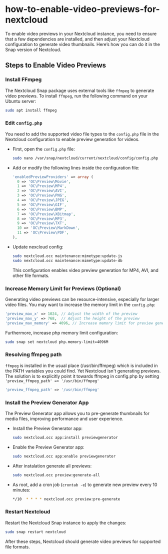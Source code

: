 # how-to-enable-video-previews-for-nextcloud

To enable video previews in your Nextcloud instance, you need to ensure that a few dependencies are installed, and then adjust your Nextcloud configuration to generate video thumbnails. Here’s how you can do it in the Snap version of Nextcloud.

## Steps to Enable Video Previews

### Install FFmpeg

The Nextcloud Snap package uses external tools like `ffmpeg` to generate video previews. To install `ffmpeg`, run the following command on your Ubuntu server:

```bash
sudo apt install ffmpeg
```

### Edit `config.php`

You need to add the supported video file types to the `config.php` file in the Nextcloud configuration to enable preview generation for videos.

- First, open the `config.php` file:

  ```bash
  sudo nano /var/snap/nextcloud/current/nextcloud/config/config.php
  ```

- Add or modify the following lines inside the configuration file:

  ```php
  'enabledPreviewProviders' => array (
    0 => 'OC\Preview\Movie',
    1 => 'OC\Preview\MP4',
    2 => 'OC\Preview\AVI',
    3 => 'OC\Preview\PNG',
    4 => 'OC\Preview\JPEG',
    5 => 'OC\Preview\GIF',
    6 => 'OC\Preview\BMP',
    7 => 'OC\Preview\XBitmap',
    8 => 'OC\Preview\MP3',
    9 => 'OC\Preview\TXT',
    10 => 'OC\Preview\MarkDown',
    11 => 'OC\Preview\PDF',
  ),
  ```

- Update nexcloud config:

  ```bash
  sudo nextcloud.occ maintenance:mimetype:update-js
  sudo nextcloud.occ maintenance:mimetype:update-db
  ```

  This configuration enables video preview generation for MP4, AVI, and other file formats.

### Increase Memory Limit for Previews (Optional)

Generating video previews can be resource-intensive, especially for larger video files. You may want to increase the memory limit in the `config.php`:

```php
'preview_max_x' => 1024, // Adjust the width of the preview
'preview_max_y' => 768,  // Adjust the height of the preview
'preview_max_memory' => 4096, // Increase memory limit for preview generation
```

Furthermore, increase php memory limit configuration:

```bash
sudo snap set nextcloud php.memory-limit=4096M
```

### Resolving ffmpeg path

`ffmpeg` is installed in the usual place (/usr/bin/ffmpeg) which is included in the PATH variables you could find. Yet Nextcloud isn't generating previews. The solution is to explicitly point it towards ffmpeg in config.php by setting `'preview_ffmpeg_path' => '/usr/bin/ffmpeg'`

```php
'preview_ffmpeg_path' => '/usr/bin/ffmpeg'
```

### Install the Preview Generator App

The Preview Generator app allows you to pre-generate thumbnails for media files, improving performance and user experience.

- Install the Preview Generator app:

  ```bash
  sudo nextcloud.occ app:install previewgenerator
  ```

- Enable the Preview Generator app:

  ```bash
  sudo nextcloud.occ app:enable previewgenerator
  ```

- After instalation generate all previews:

  ```bash
  sudo nextcloud.occ preview:generate-all
  ```

- As root, add a cron job (`crontab -e`) to generate new preview every 10 minutes:

  ```bash
  */10  * * * * nextcloud.occ preview:pre-generate
  ```

### Restart Nextcloud

Restart the Nextcloud Snap instance to apply the changes:

```bash
sudo snap restart nextcloud
```

After these steps, Nextcloud should generate video previews for supported file formats.
